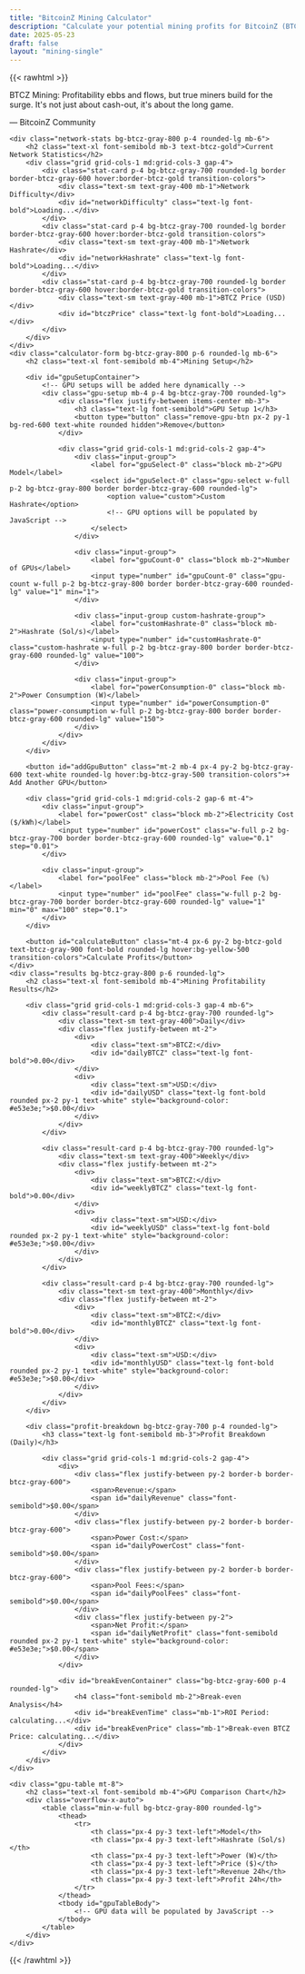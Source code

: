 ```yaml
---
title: "BitcoinZ Mining Calculator"
description: "Calculate your potential mining profits for BitcoinZ (BTCZ) with our advanced mining calculator"
date: 2025-05-23
draft: false
layout: "mining-single"
---
```


{{< rawhtml >}}

<div class="mining-calculator-container">
    <div class="quote-container bg-gradient-to-r from-btcz-gray-800 to-btcz-gray-900 p-6 rounded-lg mb-6 border-l-4 border-btcz-gold shadow-lg">
        <p class="text-lg md:text-xl italic text-gray-300 leading-relaxed"><span class="text-btcz-gold font-semibold">BTCZ Mining:</span> Profitability ebbs and flows, but true miners build for the surge. It's not just about cash-out, it's about the long game.</p>
        <div class="mt-2 text-right">
            <span class="text-sm text-gray-400">— BitcoinZ Community</span>
        </div>
    </div>
    
    <div class="network-stats bg-btcz-gray-800 p-4 rounded-lg mb-6">
        <h2 class="text-xl font-semibold mb-3 text-btcz-gold">Current Network Statistics</h2>
        <div class="grid grid-cols-1 md:grid-cols-3 gap-4">
            <div class="stat-card p-4 bg-btcz-gray-700 rounded-lg border border-btcz-gray-600 hover:border-btcz-gold transition-colors">
                <div class="text-sm text-gray-400 mb-1">Network Difficulty</div>
                <div id="networkDifficulty" class="text-lg font-bold">Loading...</div>
            </div>
            <div class="stat-card p-4 bg-btcz-gray-700 rounded-lg border border-btcz-gray-600 hover:border-btcz-gold transition-colors">
                <div class="text-sm text-gray-400 mb-1">Network Hashrate</div>
                <div id="networkHashrate" class="text-lg font-bold">Loading...</div>
            </div>
            <div class="stat-card p-4 bg-btcz-gray-700 rounded-lg border border-btcz-gray-600 hover:border-btcz-gold transition-colors">
                <div class="text-sm text-gray-400 mb-1">BTCZ Price (USD)</div>
                <div id="btczPrice" class="text-lg font-bold">Loading...</div>
            </div>
        </div>
    </div>
    <div class="calculator-form bg-btcz-gray-800 p-6 rounded-lg mb-6">
        <h2 class="text-xl font-semibold mb-4">Mining Setup</h2>
        
        <div id="gpuSetupContainer">
            <!-- GPU setups will be added here dynamically -->
            <div class="gpu-setup mb-4 p-4 bg-btcz-gray-700 rounded-lg">
                <div class="flex justify-between items-center mb-3">
                    <h3 class="text-lg font-semibold">GPU Setup 1</h3>
                    <button type="button" class="remove-gpu-btn px-2 py-1 bg-red-600 text-white rounded hidden">Remove</button>
                </div>
                
                <div class="grid grid-cols-1 md:grid-cols-2 gap-4">
                    <div class="input-group">
                        <label for="gpuSelect-0" class="block mb-2">GPU Model</label>
                        <select id="gpuSelect-0" class="gpu-select w-full p-2 bg-btcz-gray-800 border border-btcz-gray-600 rounded-lg">
                            <option value="custom">Custom Hashrate</option>
                            <!-- GPU options will be populated by JavaScript -->
                        </select>
                    </div>
                    
                    <div class="input-group">
                        <label for="gpuCount-0" class="block mb-2">Number of GPUs</label>
                        <input type="number" id="gpuCount-0" class="gpu-count w-full p-2 bg-btcz-gray-800 border border-btcz-gray-600 rounded-lg" value="1" min="1">
                    </div>
                    
                    <div class="input-group custom-hashrate-group">
                        <label for="customHashrate-0" class="block mb-2">Hashrate (Sol/s)</label>
                        <input type="number" id="customHashrate-0" class="custom-hashrate w-full p-2 bg-btcz-gray-800 border border-btcz-gray-600 rounded-lg" value="100">
                    </div>
                    
                    <div class="input-group">
                        <label for="powerConsumption-0" class="block mb-2">Power Consumption (W)</label>
                        <input type="number" id="powerConsumption-0" class="power-consumption w-full p-2 bg-btcz-gray-800 border border-btcz-gray-600 rounded-lg" value="150">
                    </div>
                </div>
            </div>
        </div>
        
        <button id="addGpuButton" class="mt-2 mb-4 px-4 py-2 bg-btcz-gray-600 text-white rounded-lg hover:bg-btcz-gray-500 transition-colors">+ Add Another GPU</button>
        
        <div class="grid grid-cols-1 md:grid-cols-2 gap-6 mt-4">
            <div class="input-group">
                <label for="powerCost" class="block mb-2">Electricity Cost ($/kWh)</label>
                <input type="number" id="powerCost" class="w-full p-2 bg-btcz-gray-700 border border-btcz-gray-600 rounded-lg" value="0.1" step="0.01">
            </div>
            
            <div class="input-group">
                <label for="poolFee" class="block mb-2">Pool Fee (%)</label>
                <input type="number" id="poolFee" class="w-full p-2 bg-btcz-gray-700 border border-btcz-gray-600 rounded-lg" value="1" min="0" max="100" step="0.1">
            </div>
        </div>
        
        <button id="calculateButton" class="mt-4 px-6 py-2 bg-btcz-gold text-btcz-gray-900 font-bold rounded-lg hover:bg-yellow-500 transition-colors">Calculate Profits</button>
    </div>
    <div class="results bg-btcz-gray-800 p-6 rounded-lg">
        <h2 class="text-xl font-semibold mb-4">Mining Profitability Results</h2>
        
        <div class="grid grid-cols-1 md:grid-cols-3 gap-4 mb-6">
            <div class="result-card p-4 bg-btcz-gray-700 rounded-lg">
                <div class="text-sm text-gray-400">Daily</div>
                <div class="flex justify-between mt-2">
                    <div>
                        <div class="text-sm">BTCZ:</div>
                        <div id="dailyBTCZ" class="text-lg font-bold">0.00</div>
                    </div>
                    <div>
                        <div class="text-sm">USD:</div>
                        <div id="dailyUSD" class="text-lg font-bold rounded px-2 py-1 text-white" style="background-color: #e53e3e;">$0.00</div>
                    </div>
                </div>
            </div>
            
            <div class="result-card p-4 bg-btcz-gray-700 rounded-lg">
                <div class="text-sm text-gray-400">Weekly</div>
                <div class="flex justify-between mt-2">
                    <div>
                        <div class="text-sm">BTCZ:</div>
                        <div id="weeklyBTCZ" class="text-lg font-bold">0.00</div>
                    </div>
                    <div>
                        <div class="text-sm">USD:</div>
                        <div id="weeklyUSD" class="text-lg font-bold rounded px-2 py-1 text-white" style="background-color: #e53e3e;">$0.00</div>
                    </div>
                </div>
            </div>
            
            <div class="result-card p-4 bg-btcz-gray-700 rounded-lg">
                <div class="text-sm text-gray-400">Monthly</div>
                <div class="flex justify-between mt-2">
                    <div>
                        <div class="text-sm">BTCZ:</div>
                        <div id="monthlyBTCZ" class="text-lg font-bold">0.00</div>
                    </div>
                    <div>
                        <div class="text-sm">USD:</div>
                        <div id="monthlyUSD" class="text-lg font-bold rounded px-2 py-1 text-white" style="background-color: #e53e3e;">$0.00</div>
                    </div>
                </div>
            </div>
        </div>
        
        <div class="profit-breakdown bg-btcz-gray-700 p-4 rounded-lg">
            <h3 class="text-lg font-semibold mb-3">Profit Breakdown (Daily)</h3>
            
            <div class="grid grid-cols-1 md:grid-cols-2 gap-4">
                <div>
                    <div class="flex justify-between py-2 border-b border-btcz-gray-600">
                        <span>Revenue:</span>
                        <span id="dailyRevenue" class="font-semibold">$0.00</span>
                    </div>
                    <div class="flex justify-between py-2 border-b border-btcz-gray-600">
                        <span>Power Cost:</span>
                        <span id="dailyPowerCost" class="font-semibold">$0.00</span>
                    </div>
                    <div class="flex justify-between py-2 border-b border-btcz-gray-600">
                        <span>Pool Fees:</span>
                        <span id="dailyPoolFees" class="font-semibold">$0.00</span>
                    </div>
                    <div class="flex justify-between py-2">
                        <span>Net Profit:</span>
                        <span id="dailyNetProfit" class="font-semibold rounded px-2 py-1 text-white" style="background-color: #e53e3e;">$0.00</span>
                    </div>
                </div>
                
                <div id="breakEvenContainer" class="bg-btcz-gray-600 p-4 rounded-lg">
                    <h4 class="font-semibold mb-2">Break-even Analysis</h4>
                    <div id="breakEvenTime" class="mb-1">ROI Period: calculating...</div>
                    <div id="breakEvenPrice" class="mb-1">Break-even BTCZ Price: calculating...</div>
                </div>
            </div>
        </div>
    </div>
    
    <div class="gpu-table mt-8">
        <h2 class="text-xl font-semibold mb-4">GPU Comparison Chart</h2>
        <div class="overflow-x-auto">
            <table class="min-w-full bg-btcz-gray-800 rounded-lg">
                <thead>
                    <tr>
                        <th class="px-4 py-3 text-left">Model</th>
                        <th class="px-4 py-3 text-left">Hashrate (Sol/s)</th>
                        <th class="px-4 py-3 text-left">Power (W)</th>
                        <th class="px-4 py-3 text-left">Price ($)</th>
                        <th class="px-4 py-3 text-left">Revenue 24h</th>
                        <th class="px-4 py-3 text-left">Profit 24h</th>
                    </tr>
                </thead>
                <tbody id="gpuTableBody">
                    <!-- GPU data will be populated by JavaScript -->
                </tbody>
            </table>
        </div>
    </div>
</div>

<style>
.nav-button {
    color: white;
    text-decoration: none;
    border-radius: 5px;
    transition: background 0.3s;
}

.nav-button:hover {
    background: #0056b3;
    text-decoration: none;
}
</style>

<!-- Script is already loaded in the layout template -->

{{< /rawhtml >}}
